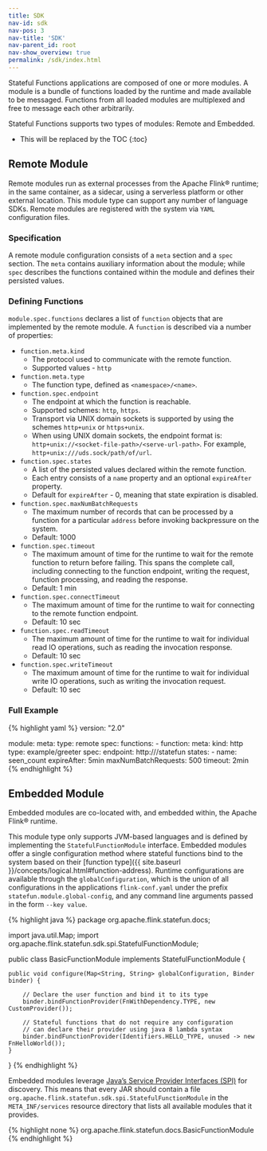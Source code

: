```yaml
---
title: SDK 
nav-id: sdk
nav-pos: 3
nav-title: 'SDK'
nav-parent_id: root
nav-show_overview: true 
permalink: /sdk/index.html
---
```

<!--
Licensed to the Apache Software Foundation (ASF) under one
or more contributor license agreements.  See the NOTICE file
distributed with this work for additional information
regarding copyright ownership.  The ASF licenses this file
to you under the Apache License, Version 2.0 (the
"License"); you may not use this file except in compliance
with the License.  You may obtain a copy of the License at

  http://www.apache.org/licenses/LICENSE-2.0

Unless required by applicable law or agreed to in writing,
software distributed under the License is distributed on an
"AS IS" BASIS, WITHOUT WARRANTIES OR CONDITIONS OF ANY
KIND, either express or implied.  See the License for the
specific language governing permissions and limitations
under the License.
-->

Stateful Functions applications are composed of one or more modules.
A module is a bundle of functions loaded by the runtime and made available to be messaged.
Functions from all loaded modules are multiplexed and free to message each other arbitrarily.

Stateful Functions supports two types of modules: Remote and Embedded.

* This will be replaced by the TOC
{:toc}

## Remote Module

Remote modules run as external processes from the Apache Flink® runtime; in the same container, as a sidecar, using a serverless platform or other external location.
This module type can support any number of language SDKs.
Remote modules are registered with the system via ``YAML`` configuration files.

### Specification

A remote module configuration consists of a ``meta`` section and a ``spec`` section.
The ``meta`` contains auxiliary information about the module; 
while ``spec`` describes the functions contained within the module and defines their persisted values.

### Defining Functions

``module.spec.functions`` declares a list of ``function`` objects that are implemented by the remote module.
A ``function`` is described via a number of properties:

* ``function.meta.kind``
    * The protocol used to communicate with the remote function.
    * Supported values - ``http``
* ``function.meta.type``
    * The function type, defined as ``<namespace>/<name>``.
* ``function.spec.endpoint``
    * The endpoint at which the function is reachable.
    * Supported schemes: ``http``, ``https``.
    * Transport via UNIX domain sockets is supported by using the schemes ``http+unix`` or ``https+unix``.
    * When using UNIX domain sockets, the endpoint format is: ``http+unix://<socket-file-path>/<serve-url-path>``. For example, ``http+unix:///uds.sock/path/of/url``.
* ``function.spec.states``
    * A list of the persisted values declared within the remote function.
    * Each entry consists of a `name` property and an optional `expireAfter` property.
    * Default for `expireAfter` - 0, meaning that state expiration is disabled.
* ``function.spec.maxNumBatchRequests``
    * The maximum number of records that can be processed by a function for a particular ``address`` before invoking backpressure on the system.
    * Default: 1000
* ``function.spec.timeout``
    * The maximum amount of time for the runtime to wait for the remote function to return before failing.
      This spans the complete call, including connecting to the function endpoint, writing the request, function processing, and reading the response.
    * Default: 1 min
* ``function.spec.connectTimeout``
    * The maximum amount of time for the runtime to wait for connecting to the remote function endpoint.
    * Default: 10 sec
* ``function.spec.readTimeout``
    * The maximum amount of time for the runtime to wait for individual read IO operations, such as reading the invocation response.
    * Default: 10 sec
* ``function.spec.writeTimeout``
    * The maximum amount of time for the runtime to wait for individual write IO operations, such as writing the invocation request.
    * Default: 10 sec

### Full Example

{% highlight yaml %}
version: "2.0"

module:
  meta:
    type: remote
  spec:
    functions:
      - function:
        meta:
          kind: http
          type: example/greeter
        spec:
          endpoint: http://<host-name>/statefun
          states:
            - name: seen_count
              expireAfter: 5min
          maxNumBatchRequests: 500
          timeout: 2min
{% endhighlight %}

## Embedded Module

Embedded modules are co-located with, and embedded within, the Apache Flink® runtime.

This module type only supports JVM-based languages and is defined by implementing the ``StatefulFunctionModule`` interface.
Embedded modules offer a single configuration method where stateful functions bind to the system based on their
[function type]({{ site.baseurl }}/concepts/logical.html#function-address).
Runtime configurations are available through the ``globalConfiguration``, which is the union of all configurations
in the applications ``flink-conf.yaml`` under the prefix ``statefun.module.global-config``, and any command line
arguments passed in the form ``--key value``.

{% highlight java %}
package org.apache.flink.statefun.docs;

import java.util.Map;
import org.apache.flink.statefun.sdk.spi.StatefulFunctionModule;

public class BasicFunctionModule implements StatefulFunctionModule {

	public void configure(Map<String, String> globalConfiguration, Binder binder) {

		// Declare the user function and bind it to its type
		binder.bindFunctionProvider(FnWithDependency.TYPE, new CustomProvider());

		// Stateful functions that do not require any configuration
		// can declare their provider using java 8 lambda syntax
		binder.bindFunctionProvider(Identifiers.HELLO_TYPE, unused -> new FnHelloWorld());
	}
}
{% endhighlight %}

Embedded modules leverage [Java’s Service Provider Interfaces (SPI)](https://docs.oracle.com/javase/8/docs/api/java/util/ServiceLoader.html) for discovery.
This means that every JAR should contain a file ``org.apache.flink.statefun.sdk.spi.StatefulFunctionModule`` in the ``META_INF/services`` resource directory that lists all available modules that it provides.

{% highlight none %}
org.apache.flink.statefun.docs.BasicFunctionModule
{% endhighlight %}

